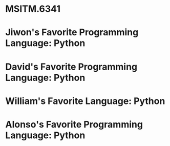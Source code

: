 # MSITM.6341

# Jiwon's Favorite Programming Language: Python
# David's Favorite Programming Language: Python
# William's Favorite Language: Python
# Alonso's Favorite Programming Language: Python